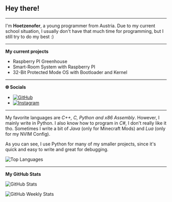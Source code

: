 ## Hey there!

---

I'm **Hoetzenofer**, a young programmer from Austria.
Due to my current school situation, I usually don't have that much time for programming, but I still try to do my best :)

---

**My current projects**
- Raspberry PI Greenhouse
- Smart-Room System with Raspberry PI
- 32-Bit Protected Mode OS with Bootloader and Kernel

---

**🌐 Socials**  
- [![GitHub](https://img.shields.io/badge/GitHub-000000?style=flat&logo=github&logoColor=white)](https://github.com/hoetzenofer)
- [![Instagram](https://img.shields.io/badge/Instagram-E4405F?style=flat&logo=instagram&logoColor=white)](https://instagram.com/hoetzenofer)

---

My favorite languages are _C++, C, Python and x86 Assembly_. However, I mainly write in Python.
I also know how to program in _C#_, I don't really like it tho.
Sometimes I write a bit of _Java_ (only for Minecraft Mods) and _Lua_ (only for my NVIM Config).

As you can see, I use Python for many of my smaller projects, since it's quick and easy to write and great for debugging.

![Top Languages](https://github-readme-stats.vercel.app/api/top-langs/?username=hoetzenofer&layout=compact&theme=dark)

---

**My GitHub Stats**

![GitHub Stats](https://github-profile-summary-cards.vercel.app/api/cards/profile-details?username=hoetzenofer&theme=dark)

![GitHub Weekly Stats](https://github-readme-streak-stats.herokuapp.com/?user=hoetzenofer&theme=dark)

<!--
**hoetzenofer/hoetzenofer** is a ✨ _special_ ✨ repository because its `README.md` (this file) appears on your GitHub profile.

Here are some ideas to get you started:

- 🔭 I’m currently working on ...
- 🌱 I’m currently learning ...
- 👯 I’m looking to collaborate on ...
- 🤔 I’m looking for help with ...
- 💬 Ask me about ...
- 📫 How to reach me: ...
- 😄 Pronouns: ...
- ⚡ Fun fact: ...
-->
